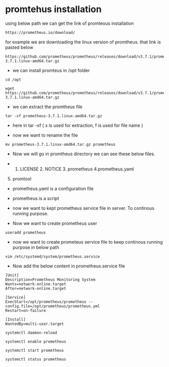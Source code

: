 # promtehus installation

using below  path we can get the link of promteous installation

```
https://prometheus.io/download/
```

for example we are downloading the linux version of promtheus. that link is pasted below

```
https://github.com/prometheus/prometheus/releases/download/v3.7.1/prometheus-3.7.1.linux-amd64.tar.gz
```

* we can install promteus in /opt folder

```
cd /opt
```
```
wget https://github.com/prometheus/prometheus/releases/download/v3.7.1/prometheus-3.7.1.linux-amd64.tar.gz
```
* we can extract the promtheus file

```
tar -xf prometheus-3.7.1.linux-amd64.tar.gz
```
* here in tar -xf ( x is used for extraction, f is used for file name )

* now we want to rename the file 
```
mv prometheus-3.7.1.linux-amd64.tar.gz prometheus
```

* Now we will go in promtheus directory we can see these below files.

* 1. LICENSE 2. NOTICE 3. prometheus 4.prometheus.yaml
5. promtool


* prometheus.yaml is a configuration file
* prometheus is a script

* now we want to kept prometheus service file in server. To continous running purpose.

* Now we want to create prometheus user

```
useradd prometheus
```
* now we want to create prometeus service file to keep continous running purpose in below path 

```
vim /etc/systemd/system/prometheus.service
```

* Now add the below content in prometheus.service file

```
[Unit]
Description=Prometheus Monitoring System
Wants=network-online.target
After=network-online.target

[Service]
ExecStart=/opt/prometheus/prometheus --config.file=/opt/prometheus/prometheus.yml
Restart=on-failure

[Install]
WantedBy=multi-user.target
```

```
systemctl daemon-reload
```
```
systemctl enable prometheus
```
```
systemctl start prometheus
```
```
systemctl status prometheus
```